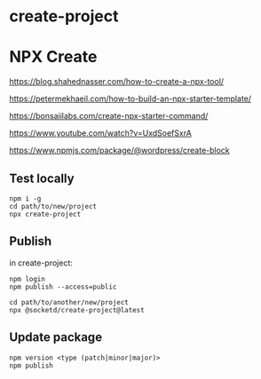 # create-project

# NPX Create

https://blog.shahednasser.com/how-to-create-a-npx-tool/

https://petermekhaeil.com/how-to-build-an-npx-starter-template/

https://bonsaiilabs.com/create-npx-starter-command/

https://www.youtube.com/watch?v=UxdSoefSxrA

https://www.npmjs.com/package/@wordpress/create-block

## Test locally

```
npm i -g
cd path/to/new/project
npx create-project
```

## Publish

in create-project:

```
npm login
npm publish --access=public

cd path/to/another/new/project
npx @socketd/create-project@latest
```

## Update package

```
npm version <type (patch|minor|major)>
npm publish
```
